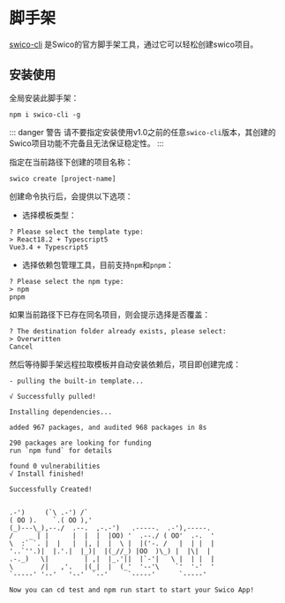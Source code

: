 # 脚手架

[swico-cli] 是Swico的官方脚手架工具，通过它可以轻松创建swico项目。




## 安装使用

全局安装此脚手架：
```shell:no-line-numbers
npm i swico-cli -g
```

::: danger 警告
请不要指定安装使用v1.0之前的任意`swico-cli`版本，其创建的Swico项目功能不完备且无法保证稳定性。
:::

指定在当前路径下创建的项目名称：

```shell:no-line-numbers
swico create [project-name]
```


创建命令执行后，会提供以下选项：

- 选择模板类型：

```shell:no-line-numbers
? Please select the template type:
> React18.2 + Typescript5
Vue3.4 + Typescript5
```

- 选择依赖包管理工具，目前支持`npm`和`pnpm`：

```shell:no-line-numbers
? Please select the npm type: 
> npm
pnpm

```

如果当前路径下已存在同名项目，则会提示选择是否覆盖：

```shell:no-line-numbers
? The destination folder already exists, please select: 
> Overwritten
Cancel
```

然后等待脚手架远程拉取模板并自动安装依赖后，项目即创建完成：

```shell:no-line-numbers
- pulling the built-in template...

√ Successfully pulled!

Installing dependencies...

added 967 packages, and audited 968 packages in 8s

290 packages are looking for funding
run `npm fund` for details

found 0 vulnerabilities
√ Install finished!

Successfully Created!


.-')     (`\ .-') /`
( OO ).    `.( OO ),'
(_)---\_),--./  .--.  ,-.-')   .-----.  .-'),-----.
/    _ | |      |  |  |  |OO) '  .--./ ( OO'  .-.  '
\  :` `. |  |   |  |, |  |  \ |  |('-. /   |  | |  |
'..`''.)|  |.'.|  |_)|  |(_//_) |OO  )\_) |  |\|  |
.-._)   \|         | ,|  |_.'||  |`-'|   \ |  | |  |
\       /|   ,'.   |(_|  |  (_'  '--'\    `'  '-'  '
`-----' '--'   '--'  `--'     `-----'      `-----'

Now you can cd test and npm run start to start your Swico App!

```


[swico-cli]:https://github.com/scw1997/swico-cli